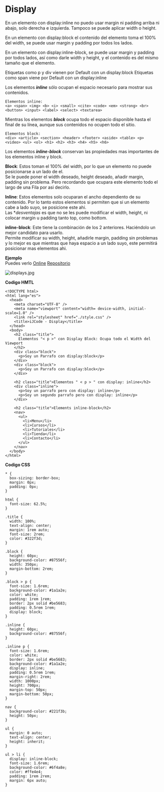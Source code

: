 # Display

En un elemento con display:inline no puedo usar margin ni padding arriba ni abajo, solo derecha e izquierda. Tampoco se puede aplicar width o height.

En un elemento con display:block el contenido del elemento toma el 100% del width, se puede usar margin y padding por todos los lados.

En un elemento con display:inline-block, se puede usar margin y padding por todos lados, así como darle width y height, y el contenido es del mismo tamaño que el elemento.

Etiquetas como p y div vienen por Default con un display:block
Etiquetas como span viene por Default con un display:inline

Los elementos _**inline**_ sólo ocupan el espacio necesario para mostrar sus contenidos.

```
Elementos inline:
<a> <span> <img> <b> <i> <small> <cite> <code> <em> <strong> <br> <button> <input> <label> <select> <textarea>
```

Mientras los elementos _**block**_ ocupa todo el espacio disponible hasta el final de su línea, aunque sus contenidos no ocupen todo el sitio.

```
Elementos block:
<div> <article> <section> <header> <footer> <aside> <table> <p> <video> <ul> <ol> <h1> <h2> <h3> <h4> <h5> <h6>
```

Los elementos _**inline-block**_ conservan las propiedades mas importantes de los elementos inline y block.

**Block**: Estos toman el 100% del width, por lo que un elemento no puede posicionarse a un lado de el.  
Se le puede poner el width deseado, height deseado, añadir margin, padding sin problema. Pero recordando que ocupara este elemento todo el largo de una Fila por asi decirlo.

**Inline**: Estos elementos solo ocuparan el ancho dependiento de su contenido. Por lo tanto estos elementos si permiten que si un elemento cabe a lado suyo, se posicione este ahi.  
Las *_desventajas_ es que no se les puede modificar el width, height, ni colocar margin u padding tanto top, como bottom.

**inline-block**: Este tiene la combinación de los 2 anteriores. Haciéndolo un mejor candidato para usarlo.  
Permite modificar su width, height, añadirle margin, padding sin problemas y lo mejor es que mientras que haya espacio a un lado suyo, este permitirá posicionar mas elementos ahi.

**Ejemplo**  
Puedes verlo [Online](https://ijcode1.github.io/Curso-Definitivo-de-HTML-y-CSS/display/) [Repositorio](https://github.com/iJCode1/Curso-Definitivo-de-HTML-y-CSS/tree/master/display)  

![displays.jpg](https://static.platzi.com/media/user_upload/displays-26ca720e-334b-4485-8921-78f3f248dd71.jpg)

**Codigo HMTL**

```
<!DOCTYPE html>
<html lang="es">
  <head>
    <meta charset="UTF-8" />
    <meta name="viewport" content="width= device-width, initial-scale=1.0" />
    <link rel="stylesheet" href="./style.css" />
    <title>iJCode - Display</title>
  </head>
  <body>
    <h2 class="title">
      Elementos "< p >" con Display Block: Ocupa todo el Width del Viewport
    </h2>
    <div class="block">
      <p>Soy un Parrafo con display:block</p>
    </div>
    <div class="block">
      <p>Soy un Parrafo con display:block</p>
    </div>

    <h2 class="title">Elementos " < p > " con display: inline</h2>
    <div class="inline">
      <p>Soy un parrafo pero con display: inline</p>
      <p>Soy un segundo parrafo pero con display: inline</p>
    </div>

    <h2 class="title">Elements inline-block</h2>
    <nav>
      <ul>
        <li>Menu</li>
        <li>Cursos</li>
        <li>Tutoriales</li>
        <li>Tienda</li>
        <li>Contacto</li>
      </ul>
    </nav>
  </body>
</html>
```

**Codigo CSS**

```
* {
  box-sizing: border-box;
  margin: 0px;
  padding: 0px;
}

html {
  font-size: 62.5%;
}

.title {
  width: 100%;
  text-align: center;
  margin: 1rem auto;
  font-size: 2rem;
  color: #322f3d;
}

.block {
  height: 60px;
  background-color: #87556f;
  width: 350px;
  margin-bottom: 2rem;
}

.block > p {
  font-size: 1.6rem;
  background-color: #1a1a2e;
  color: white;
  padding: 1rem 1rem;
  border: 2px solid #be5683;
  padding: 0.5rem 1rem;
  display: block;
}

.inline {
  height: 60px;
  background-color: #87556f;
}

.inline p {
  font-size: 1.6rem;
  color: white;
  border: 2px solid #be5683;
  background-color: #1a1a2e;
  display: inline;
  padding: 0.5rem 1rem;
  margin-right: 2rem;
  width: 1000px;
  height: 700px;
  margin-top: 50px;
  margin-bottom: 50px;
}

nav {
  background-color: #221f3b;
  height: 50px;
}

ul {
  margin: 0 auto;
  text-align: center;
  height: inherit;
}

ul > li {
  display: inline-block;
  font-size: 1.6rem;
  background-color: #6f4a8e;
  color: #ffe4e4;
  padding: 1rem 2rem;
  margin: 6px auto;
}
```